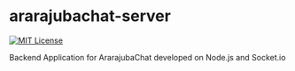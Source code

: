 # ararajubachat-server

[![MIT License](https://img.shields.io/npm/l/express.svg?maxAge=2592000)](LICENSE)

Backend Application for ArarajubaChat developed on Node.js and Socket.io